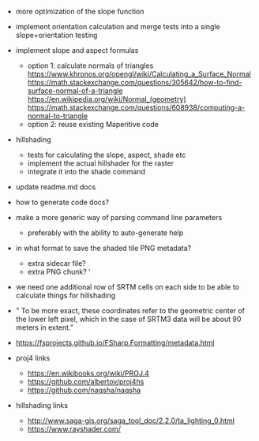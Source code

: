 ﻿- more optimization of the slope function
- implement orientation calculation and merge tests into a single slope+orientation testing

- implement slope and aspect formulas
    - option 1: calculate normals of triangles
        https://www.khronos.org/opengl/wiki/Calculating_a_Surface_Normal
        https://math.stackexchange.com/questions/305642/how-to-find-surface-normal-of-a-triangle
        https://en.wikipedia.org/wiki/Normal_(geometry)
        https://math.stackexchange.com/questions/608938/computing-a-normal-to-triangle
    - option 2: reuse existing Maperitive code

- hillshading
    - tests for calculating the slope, aspect, shade etc
    - implement the actual hillshader for the raster
    - integrate it into the shade command
- update readme.md docs
- how to generate code docs?
- make a more generic way of parsing command line parameters
    - preferably with the ability to auto-generate help

- in what format to save the shaded tile PNG metadata?  
    - extra sidecar file?
    - extra PNG chunk?
'
- we need one additional row of SRTM cells on each side to be able to calculate things for hillshading

- " To be more exact, these
coordinates refer to the geometric center of the lower left pixel, which in the case of SRTM3 data will be about 90 meters in extent."

- https://fsprojects.github.io/FSharp.Formatting/metadata.html

- proj4 links
    - https://en.wikibooks.org/wiki/PROJ.4
    - https://github.com/albertov/proj4hs
    - https://github.com/naqsha/naqsha
- hillshading links
    - http://www.saga-gis.org/saga_tool_doc/2.2.0/ta_lighting_0.html
    - https://www.rayshader.com/